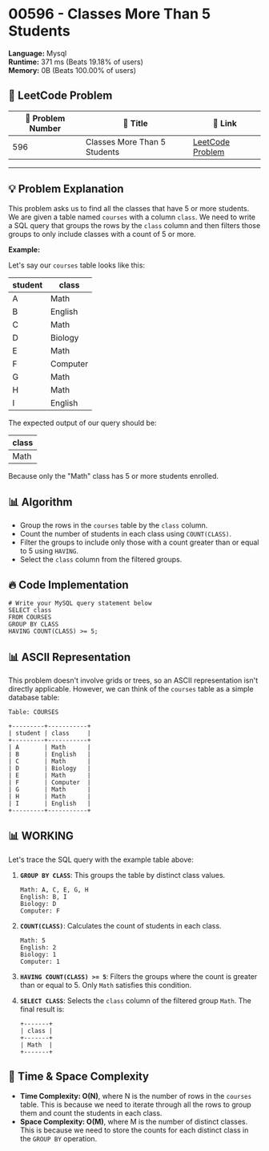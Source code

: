 # 00596 - Classes More Than 5 Students
    
**Language:** Mysql  
**Runtime:** 371 ms (Beats 19.18% of users)  
**Memory:** 0B (Beats 100.00% of users)  

## 📝 **LeetCode Problem**
| 🔢 Problem Number | 📌 Title | 🔗 Link |
|------------------|--------------------------|--------------------------|
| 596 | Classes More Than 5 Students | [LeetCode Problem](https://leetcode.com/problems/classes-more-than-5-students/) |

---

## 💡 **Problem Explanation**

This problem asks us to find all the classes that have 5 or more students. We are given a table named `courses` with a column `class`. We need to write a SQL query that groups the rows by the `class` column and then filters those groups to only include classes with a count of 5 or more.

**Example:**

Let's say our `courses` table looks like this:

| student | class      |
|---------|------------|
| A       | Math       |
| B       | English    |
| C       | Math       |
| D       | Biology    |
| E       | Math       |
| F       | Computer   |
| G       | Math       |
| H       | Math       |
| I       | English    |

The expected output of our query should be:

| class      |
|------------|
| Math       |

Because only the "Math" class has 5 or more students enrolled.

## 📊 **Algorithm**

*   Group the rows in the `courses` table by the `class` column.
*   Count the number of students in each class using `COUNT(CLASS)`.
*   Filter the groups to include only those with a count greater than or equal to 5 using `HAVING`.
*   Select the `class` column from the filtered groups.

## 🔥 **Code Implementation**

```mysql
# Write your MySQL query statement below
SELECT class
FROM COURSES
GROUP BY CLASS
HAVING COUNT(CLASS) >= 5;
```

## 📊 **ASCII Representation**

This problem doesn't involve grids or trees, so an ASCII representation isn't directly applicable. However, we can think of the `courses` table as a simple database table:

```
Table: COURSES

+---------+-----------+
| student | class     |
+---------+-----------+
| A       | Math      |
| B       | English   |
| C       | Math      |
| D       | Biology   |
| E       | Math      |
| F       | Computer  |
| G       | Math      |
| H       | Math      |
| I       | English   |
+---------+-----------+
```

## 📊 **WORKING**

Let's trace the SQL query with the example table above:

1.  **`GROUP BY CLASS`**: This groups the table by distinct class values.
    ```
    Math: A, C, E, G, H
    English: B, I
    Biology: D
    Computer: F
    ```

2.  **`COUNT(CLASS)`**: Calculates the count of students in each class.
    ```
    Math: 5
    English: 2
    Biology: 1
    Computer: 1
    ```

3.  **`HAVING COUNT(CLASS) >= 5`**: Filters the groups where the count is greater than or equal to 5.  Only `Math` satisfies this condition.

4.  **`SELECT CLASS`**: Selects the `class` column of the filtered group `Math`. The final result is:

    ```
    +-------+
    | class |
    +-------+
    | Math  |
    +-------+
    ```

## 🚀 **Time & Space Complexity**

*   **Time Complexity: O(N)**, where N is the number of rows in the `courses` table.  This is because we need to iterate through all the rows to group them and count the students in each class.
*   **Space Complexity: O(M)**, where M is the number of distinct classes. This is because we need to store the counts for each distinct class in the `GROUP BY` operation.
    